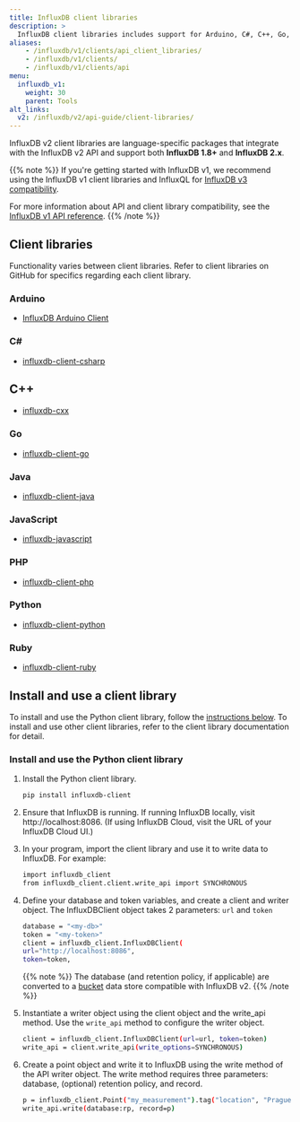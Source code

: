 ```yaml
---
title: InfluxDB client libraries
description: >
  InfluxDB client libraries includes support for Arduino, C#, C++, Go, Java, JavaScript, PHP, Python, and Ruby.
aliases:
    - /influxdb/v1/clients/api_client_libraries/
    - /influxdb/v1/clients/
    - /influxdb/v1/clients/api
menu:
  influxdb_v1:
    weight: 30
    parent: Tools
alt_links:
  v2: /influxdb/v2/api-guide/client-libraries/
---
```


InfluxDB v2 client libraries are language-specific packages that integrate
with the InfluxDB v2 API and support both **InfluxDB 1.8+** and **InfluxDB 2.x**.

{{% note %}}
If you're getting started with InfluxDB v1, we recommend using the
InfluxDB v1 client libraries and InfluxQL for
[InfluxDB v3 compatibility](/influxdb/v1/tools/api/#influxdb-v3-compatibility).

For more information about API and client library compatibility, see the
[InfluxDB v1 API reference](/influxdb/v1/tools/api/).
{{% /note %}}

## Client libraries

Functionality varies between client libraries. Refer to client libraries on GitHub for specifics regarding each client library.

### Arduino

- [InfluxDB Arduino Client](https://github.com/tobiasschuerg/InfluxDB-Client-for-Arduino)


### C\#

- [influxdb-client-csharp](https://github.com/influxdata/influxdb-client-csharp)

## C++
* [influxdb-cxx](https://github.com/offa/influxdb-cxx)


### Go

- [influxdb-client-go](https://github.com/influxdata/influxdb-client-go)

### Java

- [influxdb-client-java](https://github.com/influxdata/influxdb-client-java)

### JavaScript

* [influxdb-javascript](https://github.com/influxdata/influxdb-client-js)


### PHP

- [influxdb-client-php](https://github.com/influxdata/influxdb-client-php)


### Python

* [influxdb-client-python](https://github.com/influxdata/influxdb-client-python)


### Ruby

- [influxdb-client-ruby](https://github.com/influxdata/influxdb-client-ruby)


## Install and use a client library

To install and use the Python client library, follow the [instructions below](#install-and-use-the-python-client-library). To install and use other client libraries, refer to the client library documentation for detail.

### Install and use the Python client library

1. Install the Python client library.

    ```sh
    pip install influxdb-client
    ```

2. Ensure that InfluxDB is running. If running InfluxDB locally, visit http://localhost:8086. (If using InfluxDB Cloud, visit the URL of your InfluxDB Cloud UI.)

3. In your program, import the client library and use it to write data to InfluxDB. For example:

    ```sh
    import influxdb_client
    from influxdb_client.client.write_api import SYNCHRONOUS
    ```

4. Define your database and token variables, and create a client and writer object. The InfluxDBClient object takes 2 parameters: `url` and `token`

    ```sh
    database = "<my-db>"
    token = "<my-token>"
    client = influxdb_client.InfluxDBClient(
    url="http://localhost:8086",
    token=token,
    ```

    {{% note %}}
The database (and retention policy, if applicable) are converted to a
[bucket](/influxdb/v2/reference/glossary/#bucket) data store compatible with InfluxDB v2.
    {{% /note %}}

5. Instantiate a writer object using the client object and the write_api method. Use the `write_api` method to configure the writer object.

    ```sh
    client = influxdb_client.InfluxDBClient(url=url, token=token)
    write_api = client.write_api(write_options=SYNCHRONOUS)
    ```

6. Create a point object and write it to InfluxDB using the write method of the API writer object. The write method requires three parameters: database, (optional) retention policy, and record.

    ```sh
    p = influxdb_client.Point("my_measurement").tag("location", "Prague").field("temperature", 25.3)
    write_api.write(database:rp, record=p)
    ```
